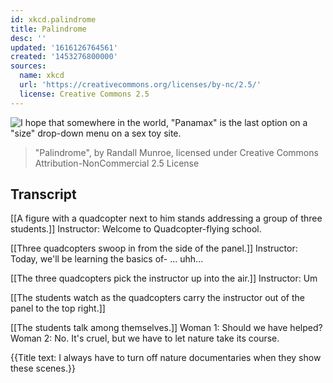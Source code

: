 ```yaml
---
id: xkcd.palindrome
title: Palindrome
desc: ''
updated: '1616126764561'
created: '1453276800000'
sources:
  name: xkcd
  url: 'https://creativecommons.org/licenses/by-nc/2.5/'
  license: Creative Commons 2.5
---
```

![I hope that somewhere in the world, "Panamax" is the last option on a "size" drop-down menu on a sex toy site.](https://imgs.xkcd.com/comics/palindrome.png)
> "Palindrome", by Randall Munroe, licensed under Creative Commons Attribution-NonCommercial 2.5 License

## Transcript
[[A figure with a quadcopter next to him stands addressing a group of three students.]]
Instructor: Welcome to Quadcopter-flying school. 

[[Three quadcopters swoop in from the side of the panel.]]
Instructor: Today, we'll be learning the basics of- ... uhh...

[[The three quadcopters pick the instructor up into the air.]]
Instructor: Um

[[The students watch as the quadcopters carry the instructor out of the panel to the top right.]]

[[The students talk among themselves.]]
Woman 1: Should we have helped? 
Woman 2: No. It's cruel, but we have to let nature take its course.

{{Title text: I always have to turn off nature documentaries when they show these scenes.}}
